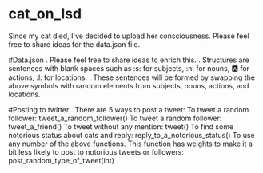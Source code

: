 # cat_on_lsd
Since my cat died, I've decided to upload her consciousness.
Please feel free to share ideas for the data.json file.

#Data.json
. Please feel free to share ideas to enrich this.
. Structures are sentences with blank spaces such as :s: for subjects, :n: for nouns, :a: for actions, :l: for locations.
. These sentences will be formed by swapping the above symbols with random elements from subjects, nouns, actions, and locations.

#Posting to twitter
. There are 5 ways to post a tweet:
    To tweet a random follower: tweet_a_random_follower()
    To tweet a random follower: tweet_a_friend()
    To tweet without any mention: tweet()
    To find some notorious status about cats and reply: reply_to_a_notorious_status()
    To use any number of the above functions. This function has weights to make it a bit less likely to post to notorious tweets or followers:      post_random_type_of_tweet(int)

